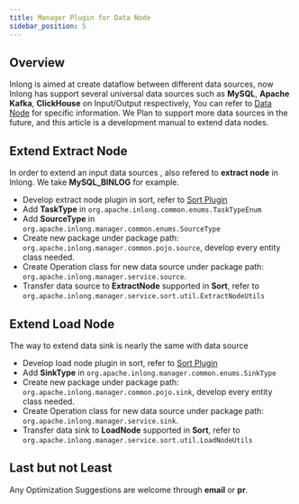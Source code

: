 ```yaml
---
title: Manager Plugin for Data Node
sidebar_position: 5
---
```


## Overview

Inlong is aimed at create dataflow between different data sources, now Inlong has support several universal data sources such as **MySQL**, **Apache Kafka**, **ClickHouse** on Input/Output respectively,
You can refer to [Data Node](data_node/extract_node/overview.md) for specific information.
We Plan to support more data sources in the future, and this article is a development manual to extend data nodes.

## Extend Extract Node

In order to extend an input data sources , also refered to **extract node** in Inlong. We take **MySQL_BINLOG** for example.

- Develop extract node plugin in sort, refer to [Sort Plugin](design_and_concept/how_to_extend_data_node_for_sort.md)
- Add **TaskType** in `org.apache.inlong.common.enums.TaskTypeEnum`
- Add **SourceType** in `org.apache.inlong.manager.common.enums.SourceType`
- Create new package under package path: `org.apache.inlong.manager.common.pojo.source`, develop every entity class needed.
- Create Operation class for new data source under package path: `org.apache.inlong.manager.service.source`.
- Transfer data source to **ExtractNode** supported in **Sort**, refer to `org.apache.inlong.manager.service.sort.util.ExtractNodeUtils`


## Extend Load Node

The way to extend data sink is nearly the same with data source

- Develop load node plugin in sort, refer to [Sort Plugin](design_and_concept/how_to_extend_data_node_for_sort.md)
- Add **SinkType** in `org.apache.inlong.manager.common.enums.SinkType`
- Create new package under package path: `org.apache.inlong.manager.common.pojo.sink`, develop every entity class needed.
- Create Operation class for new data source under package path: `org.apache.inlong.manager.service.sink`.
- Transfer data sink to **LoadNode** supported in **Sort**, refer to `org.apache.inlong.manager.service.sort.util.LoadNodeUtils`

## Last but not Least

Any Optimization Suggestions are welcome through **email** or **pr**. 
